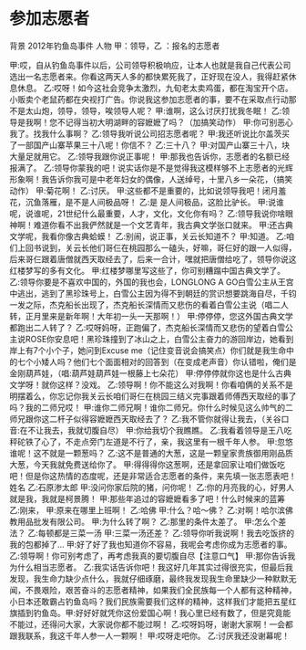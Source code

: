 # 参加志愿者 
背景 2012年钓鱼岛事件
人物 甲：领导，乙 ：报名的志愿者

甲:哎，自从钓鱼岛事件以后，公司领导积极响应，让本人也就是我自己代表公司选出一名志愿者来。你看这两天人多的都快累死我了，正好现在没人，我得赶紧休息休息。
乙:哎呀！如今这社会竞争太激烈，九旬老太卖鸡蛋，都在淘宝开个店。小贩卖个老鼠药都在央视打广告。你说我这参加志愿者的事，要不在采取点行动那不是太山炮，领导，领导，唉领导人呢？
甲:谁啊，这么讨厌打扰我冬眠！
乙:领导是我啊！您不记得当初大明湖畔的容嬷嬷了吗？（加搞笑动作）
甲:你可别恶心我了。找我什么事啊？
乙:领导我听说公司招志愿者呢？
甲:我还听说比尔盖茨买了一部国产山寨苹果三十八呢！你信不？
乙:三十八？
甲:对国产山寨三十八，块大量足就用它。
乙:领导我跟你说正事呢！
甲:那我也告诉你，志愿者的名额已经报满了。
乙:领导你蒙我的吧！说实话你是不是觉得我这模样够不上志愿者的光辉形象啊！我告诉你我可是中老年妇女的偶像，人送绰号，十里八乡一朵花，（搞笑动作）
甲:菊花啊！
乙:讨厌。
甲:这些都不是重要的，比如说领导我吧！闭月羞花，沉鱼落雁，是不是人间极品呀！
乙:是 是人间极品，这脸比驴长。
甲:说谁呢，说谁呢，21世纪什么最重要，人才，文化，文化你有吗？
乙:领导我说你啥眼神啊！难道你看不出我俨然就是一个文艺青年，我古典文学张口就来。
甲:还古典文学呢，我看你像古典蛤蟆！
乙:别闹，说正事，关云长知道不？
甲:知道。
乙:咱们上回书说到，关云长他们哥仨在桃园那么一磕头，好嘛，哥仨好的跟一人似得，后来哥仨跟着唐僧就西天取经去了，后来一合计，嘿就把唐僧给吃了，领导你说这红楼梦写的多有文化。
甲:红楼梦哪里写这些了，你可别糟蹋中国古典文学了。
乙:领导你要是不喜欢中国的，外国的我也会，LONGLONG A GO白雪公主从王宫中逃出，逃到了黑珍珠号上，白雪公主因为得不到朝廷的赏识想要跳海自尽，千钧一发之际，杰克船长出现了，杰克船长深情而又悲伤的看着白雪公主说（唱二人转，正月里来是新年啊！大年初一头一天那啊！）
甲:停停停，您这外国古典文学都跑出二人转了？
乙:哎呀妈呀，正跑偏了，杰克船长深情而又悲伤的望着白雪公主说ROSE你安息吧！黑珍珠撞到了冰山之上，白雪公主奋力的游回岸边，她看到岸上有7个小个子，她问到Excuse me（记住变音说会搞笑点）你们就是我生命中的七个小矮人吗？他们七个面面相对的回答到（在变成老声音）你认错啦，俺们是金刚葫芦娃，（唱:葫芦娃葫芦娃一根藤上七朵花）
甲:停停停就你这也是什么古典文学呀！就你这样？没戏。
乙:领导啊！你不能这么对我啊！你看咱俩的关系不是明摆着么，你忘记你我关云长咱们哥仨在桃园三结义完事跟着师傅西天取经的事了吗？我的二师兄哎！
甲:谁你二师兄啊！谁你二师兄。你什么时候见这么帅气的二师兄跟你这二杆子似得容嬷嬷西天取经去了？
乙:我不管你就得让我去，（关谷口音:在不让我去，我就切腹自尽）
甲:你给我切个我瞧瞧。
乙:我看着领导是王八吃秤砣铁了心了，不走点旁门左道是不行了，亲，我这里有一根千年人参。
甲:忽悠谁呢！这不就是一颗葱吗？
乙:这不是普通的大葱，这是一颗皇家贵族御用刚品质大葱，今天我就免费送给你了。
甲:得得得你这葱啊，还是拿回家让咱们做饭吃吧！但是你这热情的态度呢，还是非常适合志愿者的条件，来先填一张志愿表吧！姓名
乙:石原渗太郎
甲:没问你家后院的猪，问你呢！
乙:你的月亮我的心，好男人就是我，我就是柯景腾！
甲:那些年追过的容嬷嬷看多了吧！什么时候来的蓝筹
乙:刚来，
甲:原来在哪里上班啊！
乙:哈佛
甲:什么？哈～佛？
乙:对啊！哈尔滨佛教用品批发有限公司。
甲:为什么转了啊？
乙:那里的条件太差了。
甲:怎么个差法？
乙:每顿都是三菜一汤
甲:三菜一汤还差？
乙:领导你听我说啊！我去吃饭挤的我的包都掉了...
甲:好了好了我也知道你不容易，我呢会考虑你成为志愿者的事。
乙:领导啊！你可别考虑了，再考虑我真的要切腹自尽【注意口气】
甲:那你告诉我为什么相当志愿者。
乙:我实话告诉你吧！我这好几年其实过得很充实，但最后我发现，我生命力缺少点什么，我就仔细琢磨，最终我发现我生命里缺少一种默默无闻，不畏艰险，艰苦奋斗的志愿者精神，如果我们全民族每一个人都有这种精神，小日本还敢霸占钓鱼岛吗？我们民族需要我们这样的精神，这样我们才能把五星红旗插到钓鱼岛。甲:好好好就凭你这份爱国心啊！我心里已经有数了，但是究竟能不能过，还得问大家，大家说你都不能过啊！
乙:哎呀妈呀，谢谢大家啊！一会都跟我联系，我这千年人参一人一颗啊！
甲:哎呀走吧你。
乙:讨厌我还没谢幕呢！
